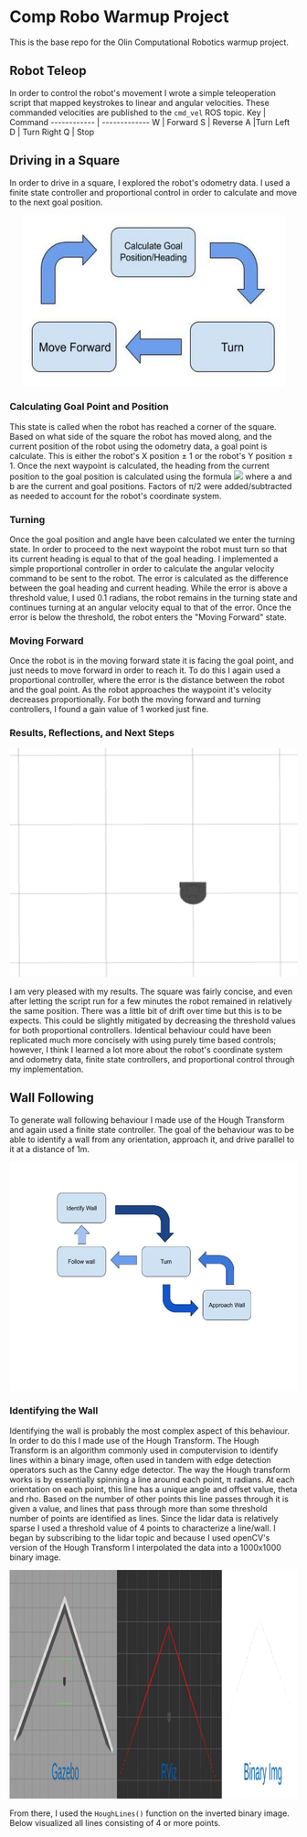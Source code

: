 # Comp Robo Warmup Project
This is the base repo for the Olin Computational Robotics warmup project.

<h2>Robot Teleop</h2>

In order to control the robot's movement I wrote a simple teleoperation script that mapped keystrokes to linear and angular velocities. These commanded velocities are published to the <code>cmd_vel</code> ROS topic.
Key | Command
------------ | -------------
W | Forward
S | Reverse
A |Turn Left
D | Turn Right
Q | Stop


<h2>Driving in a Square</h2>

In order to drive in a square, I explored the robot's odometry data. I used a finite state controller and proportional control in order to calculate and move to the next goal position. 
<p align="center">
  <img width="460" height="300" src="warmup_project/screenshots/SquareStateController.jpg">
</p>
<h3>Calculating Goal Point and Position</h3>
This state is called when the robot has reached a corner of the square. Based on what side of the square the robot has moved along, and the current position of the robot using the odometry data, a goal point is calculate. This is either the robot's X position ± 1 or the robot's Y position ± 1. Once the next waypoint is calculated, the heading from the current position to the goal position is calculated using the formula <img src="https://render.githubusercontent.com/render/math?math=cos(\theta) = a \cdot b/||a||\cdot ||b||"> where a and b are the current and goal positions. Factors of π/2 were added/subtracted as needed to account for the robot's coordinate system.
<h3>Turning</h3>
Once the goal position and angle have been calculated we enter the turning state. In order to proceed to the next waypoint the robot must turn so that its current heading is equal to that of the goal heading. I implemented a simple proportional controller in order to calculate the angular velocity command to be sent to the robot. The error is calculated as the difference between the goal heading and current heading. While the error is above a threshold value, I used 0.1 radians, the robot remains in the turning state and continues turning at an angular velocity equal to that of the error. Once the error is below the threshold, the robot enters the "Moving Forward" state.
<h3>Moving Forward</h3>
Once the robot is in the moving forward state it is facing the goal point, and just needs to move forward in order to reach it. To do this I again used a proportional controller, where the error is the distance between the robot and the goal point. As the robot approaches the waypoint it's velocity decreases proportionally. For both the moving forward and turning controllers, I found a gain value of 1 worked just fine.

<h3>Results, Reflections, and Next Steps</h3>
<p align="center">
  <img width="600" height="400" src="warmup_project/screenshots/DriveSquare.gif">
  
I am very pleased with my results. The square was fairly concise, and even after letting the script run for a few minutes the robot remained in relatively the same position. There was a little bit of drift over time but this is to be expects. This could be slightly mitigated by decreasing the threshold values for both proportional controllers. 
Identical behaviour could have been replicated much more concisely with using purely time based controls; however, I think I learned a lot more about the robot's coordinate system and odometry data, finite state controllers, and proportional control through my implementation.
<h2>Wall Following</h2>
To generate wall following behaviour I made use of the Hough Transform and again used a finite state controller. The goal of the behaviour was to be able to identify a wall from any orientation, approach it, and drive parallel to it at a distance of 1m.


<p align="center">
  <img width="600" height="400" src="warmup_project/screenshots/WallFollowingStateDiagram.jpg">

<h3>Identifying the Wall</h3>
Identifying the wall is probably the most complex aspect of this behaviour. In order to do this I made use of the Hough Transform. The Hough Transform is an algorithm commonly used in computervision to identify lines within a binary image, often used in tandem with edge detection operators such as the Canny edge detector. The way the Hough transform works is by essentially spinning a line around each point, π radians. At each orientation on each point, this line has a unique angle and offset value, theta and rho. Based on the number of other points this line passes through it is given a value, and lines that pass through more than some threshold number of points are identified as lines. Since the lidar data is relatively sparse I used a threshold value of 4 points to characterize a line/wall. 
I began by subscribing to the lidar topic and because I used openCV's version of the Hough Transform I interpolated the data into a 1000x1000 binary image.
<p align="center">
  <img width="1300" height="400" src="warmup_project/screenshots/Merged2WallsLabeled.png">
  
  From there, I used the <code>HoughLines()</code> function on the inverted binary image. Below visualized all lines consisting of 4 or more points.
 

